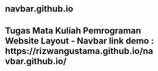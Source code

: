 # navbar.github.io

<h1>
Tugas Mata Kuliah Pemrograman Website
Layout - Navbar
link demo :
https://rizwangustama.github.io/navbar.github.io/
</h1>
